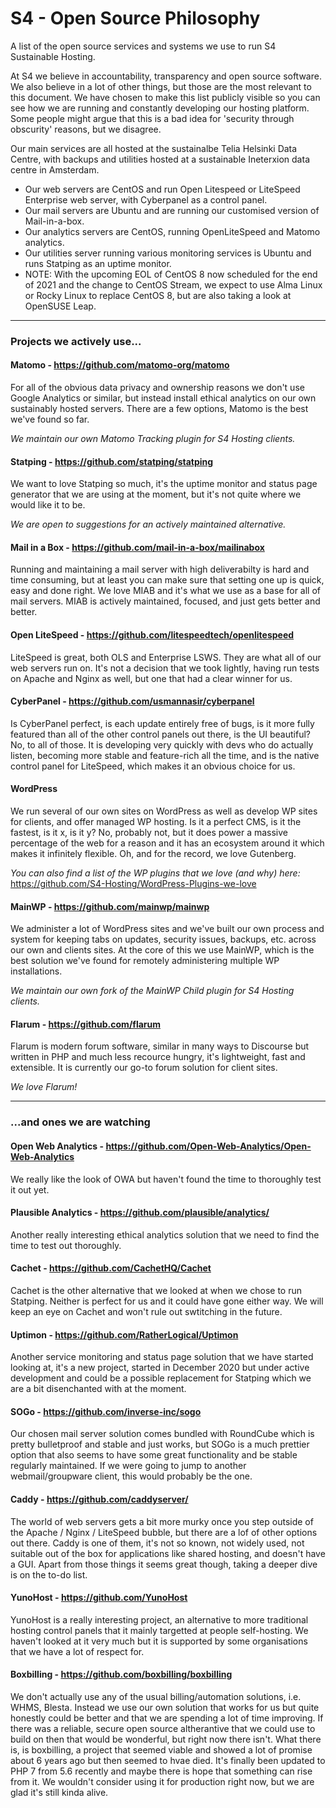 # S4 - Open Source Philosophy

A list of the open source services and systems we use to run S4 Sustainable Hosting.

At S4 we believe in accountability, transparency and open source software. We also believe in a lot of other things, but those are the most relevant to this document. We have chosen to make this list publicly visible so you can see how we are running and constantly developing our hosting platform. Some people might argue that this is a bad idea for 'security through obscurity' reasons, but we disagree.  

Our main services are all hosted at the sustainalbe Telia Helsinki Data Centre, with backups and utilities hosted at a sustainable Ineterxion data centre in Amsterdam.

* Our web servers are CentOS and run Open Litespeed or LiteSpeed Enterprise web server, with Cyberpanel as a control panel. 
* Our mail servers are Ubuntu and are running our customised version of Mail-in-a-box. 
* Our analytics servers are CentOS, running OpenLiteSpeed and Matomo analytics.
* Our utilities server running various monitoring services is Ubuntu and runs Statping as an uptime monitor.
* NOTE: With the upcoming EOL of CentOS 8 now scheduled for the end of 2021 and the change to CentOS Stream, we expect to use Alma Linux or Rocky Linux to replace CentOS 8, but are also taking a look at OpenSUSE Leap.
---

### Projects we actively use...

#### Matomo - https://github.com/matomo-org/matomo
For all of the obvious data privacy and ownership reasons we don't use Google Analytics or similar, but instead install ethical analytics on our own sustainably hosted servers. There are a few options, Matomo is the best we've found so far. 

*We maintain our own Matomo Tracking plugin for S4 Hosting clients.*

#### Statping - https://github.com/statping/statping
We want to love Statping so much, it's the uptime monitor and status page generator that we are using at the moment, but it's not quite where we would like it to be. 

*We are open to suggestions for an actively maintained alternative.*

#### Mail in a Box - https://github.com/mail-in-a-box/mailinabox
Running and maintaining a mail server with high deliverabilty is hard and time consuming, but at least you can make sure that setting one up is quick, easy and done right. We love MIAB and it's what we use as a base for all of mail servers. MIAB is actively maintained, focused, and just gets better and better.

#### Open LiteSpeed - https://github.com/litespeedtech/openlitespeed
LiteSpeed is great, both OLS and Enterprise LSWS. They are what all of our web servers run on. It's not a decision that we took lightly, having run tests on Apache and Nginx as well, but one that had a clear winner for us.

#### CyberPanel - https://github.com/usmannasir/cyberpanel
Is CyberPanel perfect, is each update entirely free of bugs, is it more fully featured than all of the other control panels out there, is the UI beautiful? No, to all of those. It is developing very quickly with devs who do actually listen, becoming more stable and feature-rich all the time, and is the native control panel for LiteSpeed, which makes it an obvious choice for us. 

#### WordPress
We run several of our own sites on WordPress as well as develop WP sites for clients, and offer managed WP hosting. Is it a perfect CMS, is it the fastest, is it x, is it y? No, probably not, but it does power a massive percentage of the web for a reason and it has an ecosystem around it which makes it infinitely flexible. Oh, and for the record, we love Gutenberg. 

*You can also find a list of the WP plugins that we love (and why) here:* https://github.com/S4-Hosting/WordPress-Plugins-we-love

#### MainWP - https://github.com/mainwp/mainwp
We administer a lot of WordPress sites and we've built our own process and system for keeping tabs on updates, security issues, backups, etc. across our own and clients sites. At the core of this we use MainWP, which is the best solution we've found for remotely administering multiple WP installations. 

*We maintain our own fork of the MainWP Child plugin for S4 Hosting clients.*

#### Flarum - https://github.com/flarum
Flarum is modern forum software, similar in many ways to Discourse but written in PHP and much less recource hungry, it's lightweight, fast and extensible. It is currently our go-to forum solution for client sites. 

*We love Flarum!*

---

### ...and ones we are watching

#### Open Web Analytics - https://github.com/Open-Web-Analytics/Open-Web-Analytics
We really like the look of OWA but haven't found the time to thoroughly test it out yet. 

#### Plausible Analytics - https://github.com/plausible/analytics/
Another really interesting ethical analytics solution that we need to find the time to test out thoroughly. 

#### Cachet - https://github.com/CachetHQ/Cachet
Cachet is the other alternative that we looked at when we chose to run Statping. Neither is perfect for us and it could have gone either way. We will keep an eye on Cachet and won't rule out swtitching in the future. 

#### Uptimon - https://github.com/RatherLogical/Uptimon
Another service monitoring and status page solution that we have started looking at, it's a new project, started in December 2020 but under active development and could be a possible replacement for Statping which we are a bit disenchanted with at the moment. 

#### SOGo - https://github.com/inverse-inc/sogo
Our chosen mail server solution comes bundled with RoundCube which is pretty bulletproof and stable and just works, but SOGo is a much prettier option that also seems to have some great functionality and be stable regularly maintained. If we were going to jump to another webmail/groupware client, this would probably be the one. 

#### Caddy - https://github.com/caddyserver/
The world of web servers gets a bit more murky once you step outside of the Apache / Nginx / LiteSpeed bubble, but there are a lof of other options out there. Caddy is one of them, it's not so known, not widely used, not suitable out of the box for applications like shared hosting, and doesn't have a GUI. Apart from those things it seems great though, taking a deeper dive is on the to-do list. 

#### YunoHost - https://github.com/YunoHost
YunoHost is a really interesting project, an alternative to more traditional hosting control panels that it mainly targetted at people self-hosting. We haven't looked at it very much but it is supported by some organisations that we have a lot of respect for. 

#### Boxbilling - https://github.com/boxbilling/boxbilling
We don't actually use any of the usual billing/automation solutions, i.e. WHMS, Blesta. Instead we use our own solution that works for us but quite honestly could be better and that we are spending a lot of time improving. If there was a reliable, secure open source altherantive that we could use to build on then that would be wonderful, but right now there isn't. What there is, is boxbilling, a project that seemed viable and showed a lot of promise about 6 years ago but then seemed to hvae died. It's finally been updated to PHP 7 from 5.6 recently and maybe there is hope that something can rise from it. We wouldn't consider using it for production right now, but we are glad it's still kinda alive. 
